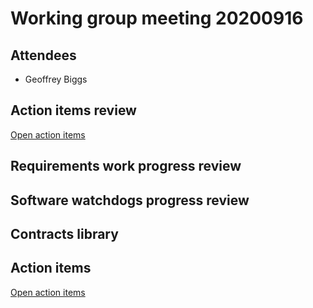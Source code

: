 # Working group meeting 20200916

## Attendees

- Geoffrey Biggs

## Action items review

[Open action items](https://github.com/ros-safety/safety_working_group/projects/1)


## Requirements work progress review


## Software watchdogs progress review


## Contracts library


## Action items

[Open action items](https://github.com/ros2/safety_working_group/issues)

